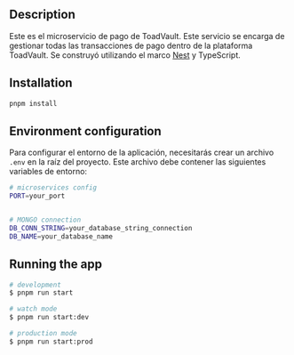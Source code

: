 ## Description

Este es el microservicio de pago de ToadVault. Este servicio se encarga de gestionar todas las transacciones de pago dentro de la plataforma ToadVault. Se construyó utilizando el marco [Nest](https://github.com/nestjs/nest) y TypeScript.

## Installation

```bash
pnpm install
```

## Environment configuration

Para configurar el entorno de la aplicación, necesitarás crear un archivo `.env` en la raíz del proyecto. Este archivo debe contener las siguientes variables de entorno:

```bash
# microservices config
PORT=your_port


# MONGO connection
DB_CONN_STRING=your_database_string_connection
DB_NAME=your_database_name

```

## Running the app

```bash
# development
$ pnpm run start

# watch mode
$ pnpm run start:dev

# production mode
$ pnpm run start:prod
```
